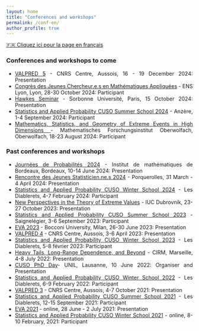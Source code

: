 ```yaml
---
layout: home
title: "Conferences and workshops" 
permalink: /conf-en/
author_profile: true
---
```


[:fr: Cliquez ici pour la page en français](https://fabienbaeriswyl.fr/conf/)
<style>body {text-align: justify}</style>

### Conferences and workshops to come
- [VALPRED 5](http://wintenberger.fr/VALPRED.html) - CNRS Centre, Aussois, 16 - 19 December 2024: Presentation
- [Congrès des Jeunes Chercheur.e.s en Mathématiques Appliquées](https://cjc-ma2024.sciencesconf.org/?lang=fr) - ENS Lyon, Lyon, 28-30 October 2024: Participant
- [Hawkes Seminar](https://sites.google.com/site/charlottedionblanc/home/resarch/emergence-hawkes) - Sorbonne Université, Paris, 15 October 2024: Presentation
- [Statistics and Applied Probability CUSO Summer School 2024](https://statistique.cuso.ch/?id=2688&tx_displaycontroller[showUid]=7108) - Anzère, 1-4 September 2024: Participant 
- [Mathematics, Statistics, and Geometry of Extreme Events in High Dimensions
](https://www.mfo.de/occasion/2434/www_view) - Mathematisches Forschungsinstitut Oberwolfach, Oberwolfach, 18-23 August 2024: Participant 

### Past conferences and workshops  
- [Journées de Probabilités 2024](https://indico.math.cnrs.fr/event/11353/overview) - Institut de mathématiques de Bordeaux, Bordeaux, 10-14 June 2024: Presentation
- [Rencontre des Jeunes Statisticien.ne.s 2024](https://rjs2024.sciencesconf.org) - Porquerolles, 31 March - 4 April 2024: Presentation
- [Statistics and Applied Probability CUSO Winter School 2024](https://statistique.cuso.ch/?id=2688&tx_displaycontroller[showUid]=7109) - Les Diablerets, 4-7 February 2024: Participant
- [New Perspectives in the Theory of Extreme Values](https://web.math.pmf.unizg.hr/paagrv/dubrovnik-meeting-2023) - IUC Dubrovnik, 23-27 October 2023: Presentation
- [Statistics and Applied Probability CUSO Summer School 2023](https://statistique.cuso.ch/?id=2688&tx_displaycontroller[showUid]=6523) - Saignelégier, 3-6 September 2023: Participant
- [EVA 2023](https://dec.unibocconi.eu/research/extreme-value-analysis-eva-2023) - Bocconi University, Milan, 26-30 June 2023: Presentation
- [VALPRED 4](https://wintenberger.fr/VALPRED.html) - CNRS Centre, Aussois, 3-6 April 2023: Presentation
- [Statistics and Applied Probability CUSO Winter School 2023](https://statistique.cuso.ch/?id=2688&tx_displaycontroller[showUid]=6524) - Les Diablerets, 5-8 février 2023: Participant 
- [Heavy Tails, Long-Range Dependence, and Beyond](https://conferences.cirm-math.fr/2633.html) - CIRM, Marseille, 4-8 July 2022: Presentation
- [CUSO PhD Day](https://statistique.cuso.ch/?id=2688&tx_displaycontroller[showUid]=6254)- UNIL, Lausanne, 10 June 2022: Organiser and Presentation
- [Statistics and Applied Probability CUSO Winter School 2022](https://statistique.cuso.ch/?id=2688&tx_displaycontroller[showUid]=6252) - Les Diablerets, 6-9 February 2022: Participant 
- [VALPRED 3](http://wintenberger.fr/VALPRED.html) - CNRS Centre, Aussois, 4-7 October 2021: Presentation
- [Statistics and Applied Probability CUSO Summer School 2021](https://statistique.cuso.ch/?id=2688&tx_displaycontroller[showUid]=5459) - Les Diablerets, 12-15 September 2021: Participant 
- [EVA 2021](https://www.maths.ed.ac.uk/school-of-mathematics/eva-2021/program) - online, 28 June - 2 July 2021: Presentation
- [Statistics and Applied Probability CUSO Winter School 2021](https://statistique.cuso.ch/?id=2688&tx_displaycontroller[showUid]=5460) - online, 8-10 February, 2021: Participant
